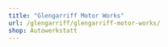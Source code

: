 ```yaml
---
title: "Glengarriff Motor Works"
url: /glengarriff/glengarriff-motor-works/
shop: Autowerkstatt
---
```

